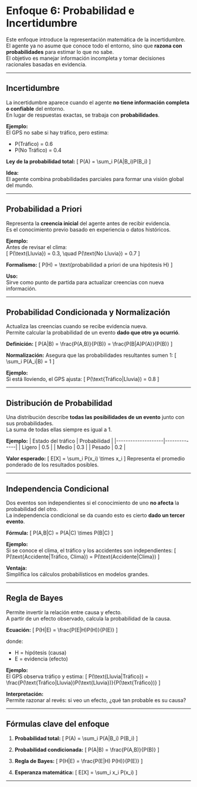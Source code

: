 # Enfoque 6: Probabilidad e Incertidumbre

Este enfoque introduce la representación matemática de la incertidumbre.  
El agente ya no asume que conoce todo el entorno, sino que **razona con probabilidades** para estimar lo que no sabe.  
El objetivo es manejar información incompleta y tomar decisiones racionales basadas en evidencia.

---

## Incertidumbre

La incertidumbre aparece cuando el agente **no tiene información completa o confiable** del entorno.  
En lugar de respuestas exactas, se trabaja con **probabilidades**.

**Ejemplo:**  
El GPS no sabe si hay tráfico, pero estima:  
- P(Tráfico) = 0.6  
- P(No Tráfico) = 0.4  

**Ley de la probabilidad total:**
\[
P(A) = \sum_i P(A|B_i)P(B_i)
\]

**Idea:**  
El agente combina probabilidades parciales para formar una visión global del mundo.

---

## Probabilidad a Priori

Representa la **creencia inicial** del agente antes de recibir evidencia.  
Es el conocimiento previo basado en experiencia o datos históricos.

**Ejemplo:**  
Antes de revisar el clima:  
\[
P(\text{Lluvia}) = 0.3, \quad P(\text{No Lluvia}) = 0.7
\]

**Formalismo:**
\[
P(H) = \text{probabilidad a priori de una hipótesis H}
\]

**Uso:**  
Sirve como punto de partida para actualizar creencias con nueva información.

---

## Probabilidad Condicionada y Normalización

Actualiza las creencias cuando se recibe evidencia nueva.  
Permite calcular la probabilidad de un evento **dado que otro ya ocurrió**.

**Definición:**
\[
P(A|B) = \frac{P(A,B)}{P(B)} = \frac{P(B|A)P(A)}{P(B)}
\]

**Normalización:**
Asegura que las probabilidades resultantes sumen 1:
\[
\sum_i P(A_i|B) = 1
\]

**Ejemplo:**  
Si está lloviendo, el GPS ajusta:
\[
P(\text{Tráfico|Lluvia}) = 0.8
\]

---

## Distribución de Probabilidad

Una distribución describe **todas las posibilidades de un evento** junto con sus probabilidades.  
La suma de todas ellas siempre es igual a 1.

**Ejemplo:**
| Estado del tráfico | Probabilidad |
|--------------------|--------------|
|       Ligero       |     0.5      |
|        Medio       |     0.3      |
|       Pesado       |     0.2      |

**Valor esperado:**
\[
E[X] = \sum_i P(x_i) \times x_i
\]
Representa el promedio ponderado de los resultados posibles.

---

## Independencia Condicional

Dos eventos son independientes si el conocimiento de uno **no afecta** la probabilidad del otro.  
La independencia condicional se da cuando esto es cierto **dado un tercer evento**.

**Fórmula:**
\[
P(A,B|C) = P(A|C) \times P(B|C)
\]

**Ejemplo:**  
Si se conoce el clima, el tráfico y los accidentes son independientes:
\[
P(\text{Accidente|Tráfico, Clima}) = P(\text{Accidente|Clima})
\]

**Ventaja:**  
Simplifica los cálculos probabilísticos en modelos grandes.

---

## Regla de Bayes

Permite invertir la relación entre causa y efecto.  
A partir de un efecto observado, calcula la probabilidad de la causa.

**Ecuación:**
\[
P(H|E) = \frac{P(E|H)P(H)}{P(E)}
\]

donde:
- H = hipótesis (causa)  
- E = evidencia (efecto)

**Ejemplo:**  
El GPS observa tráfico y estima:
\[
P(\text{Lluvia|Tráfico}) = \frac{P(\text{Tráfico|Lluvia})P(\text{Lluvia})}{P(\text{Tráfico})}
\]

**Interpretación:**  
Permite razonar al revés: si veo un efecto, ¿qué tan probable es su causa?

---

## Fórmulas clave del enfoque

1. **Probabilidad total:**
   \[
   P(A) = \sum_i P(A|B_i) P(B_i)
   \]

2. **Probabilidad condicionada:**
   \[
   P(A|B) = \frac{P(A,B)}{P(B)}
   \]

3. **Regla de Bayes:**
   \[
   P(H|E) = \frac{P(E|H) P(H)}{P(E)}
   \]

4. **Esperanza matemática:**
   \[
   E[X] = \sum_i x_i P(x_i)
   \]

---
